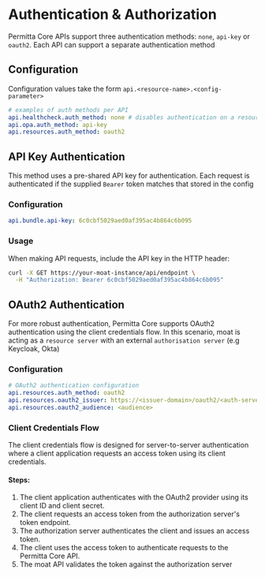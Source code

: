 # Authentication & Authorization
Permitta Core APIs support three authentication methods: `none`, `api-key` or `oauth2`.
Each API can support a separate authentication method

## Configuration
Configuration values take the form `api.<resource-name>.<config-parameter>`

```yaml
# examples of auth methods per API
api.healthcheck.auth_method: none # disables authentication on a resource
api.opa.auth_method: api-key
api.resources.auth_method: oauth2
```

## API Key Authentication
This method uses a pre-shared API key for authentication.
Each request is authenticated if the supplied `Bearer` token matches that stored in the config

### Configuration
```yaml
api.bundle.api-key: 6c0cbf5029aed0af395ac4b864c6b095
```

### Usage
When making API requests, include the API key in the HTTP header:

```bash
curl -X GET https://your-moat-instance/api/endpoint \
  -H "Authorization: Bearer 6c0cbf5029aed0af395ac4b864c6b095"
```

## OAuth2 Authentication
For more robust authentication, Permitta Core supports OAuth2 authentication using the client credentials flow.
In this scenario, moat is acting as a `resource server` with an external `authorisation server` (e.g Keycloak, Okta)

### Configuration
```yaml
# OAuth2 authentication configuration
api.resources.auth_method: oauth2
api.resources.oauth2_issuer: https://<issuer-domain>/oauth2/<auth-server-id>
api.resources.oauth2_audience: <audience>
```

### Client Credentials Flow
The client credentials flow is designed for server-to-server authentication where a client application requests an access token using its client credentials.

#### Steps:
1. The client application authenticates with the OAuth2 provider using its client ID and client secret.
2. The client requests an access token from the authorization server's token endpoint.
3. The authorization server authenticates the client and issues an access token.
4. The client uses the access token to authenticate requests to the Permitta Core API.
5. The moat API validates the token against the authorization server 

